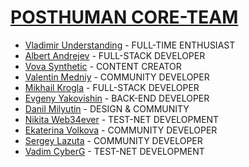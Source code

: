 # [POSTHUMAN CORE-TEAM](https://posthuman.digital/team)

- [Vladimir Understanding](https://github.com/Antropocosmist) - FULL-TIME ENTHUSIAST
- [Albert Andrejev](https://github.com/albertandrejev) - FULL-STACK DEVELOPER
- [Vova Synthetic](https://www.instagram.com/synth_etic_/) - CONTENT CREATOR
- [Valentin Medniy](https://github.com/Medniyy) - COMMUNITY DEVELOPER
- [Mikhail Krogla](https://github.com/krogla) - FULL-STACK DEVELOPER
- [Evgeny Yakovishin](https://github.com/evgen3000) - BACK-END DEVELOPER
- [Danil Milyutin](https://github.com/danilmilyutin) - DESIGN & COMMUNITY
- [Nikita Web34ever](https://github.com/web3validator) - TEST-NET DEVELOPMENT
- [Ekaterina Volkova](https://t.me/loomayy) - COMMUNITY DEVELOPER
- [Sergey Lazuta](https://t.me/s_orion) - COMMUNITY DEVELOPER
- [Vadim CyberG](https://github.com/Vgk88) - TEST-NET DEVELOPMENT
